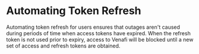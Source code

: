 # Automating Token Refresh

Automating token refresh for users ensures that outages aren't caused during periods of time when access tokens have expired.
When the refresh token is not used prior to expiry, access to Venafi will be blocked until a new set of access and refresh tokens are obtained.
